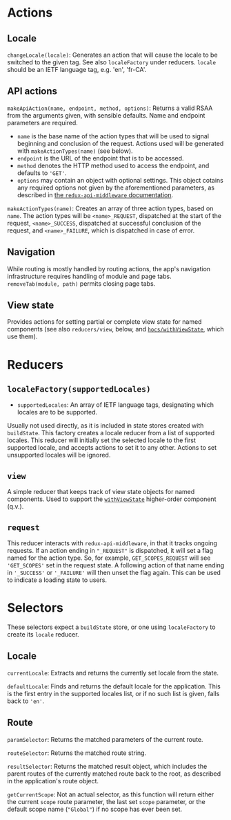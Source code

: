 # Actions

## Locale

`changeLocale(locale)`: Generates an action that will cause the locale to be switched to the given tag. See also `localeFactory` under reducers. `locale` should be an IETF language tag, e.g. 'en', 'fr-CA'.

## API actions

`makeApiAction(name, endpoint, method, options)`: Returns a valid RSAA from the arguments given, with sensible defaults. Name and endpoint parameters are required.

- `name` is the base name of the action types that will be used to signal beginning and conclusion of the request. Actions used will be generated with `makeActionTypes(name)` (see below).
- `endpoint` is the URL of the endpoint that is to be accessed.
- `method` denotes the HTTP method used to access the endpoint, and defaults to `'GET'`.
- `options` may contain an object with optional settings. This object cotains any required options not given by the aforementioned parameters, as described in [the `redux-api-middleware` documentation](https://github.com/agraboso/redux-api-middleware#defining-the-api-call).

`makeActionTypes(name)`: Creates an array of three action types, based on `name`. The action types will be `<name>_REQUEST`, dispatched at the start of the request, `<name>_SUCCESS`, dispatched at successful conclusion of the request, and `<name>_FAILURE`, which is dispatched in case of error.

## Navigation

While routing is mostly handled by routing actions, the app's navigation infrastructure requires handling of module and page tabs. `removeTab(module, path)` permits closing page tabs.

## View state

Provides actions for setting partial or complete view state for named components (see also `reducers/view`, below, and [`hocs/withViewState`](hocs.md#withviewstatecomponent), which use them).

# Reducers

## `localeFactory(supportedLocales)`

- `supportedLocales`: An array of IETF language tags, designating which locales are to be supported.

Usually not used directly, as it is included in state stores created with `buildState`. This factory creates a locale reducer from a list of supported locales. This reducer will initially set the selected locale to the first supported locale, and accepts actions to set it to any other. Actions to set unsupported locales will be ignored.

## `view`

A simple reducer that keeps track of view state objects for named components. Used to support the [`withViewState`](hocs.md#withviewstatecomponent) higher-order component (q.v.).

## `request`

This reducer interacts with `redux-api-middleware`, in that it tracks ongoing requests. If an action ending in `"_REQUEST"` is dispatched, it will set a flag named for the action type. So, for example, `GET_SCOPES_REQUEST` will see `'GET_SCOPES'` set in the request state. A following action of that name ending in `'_SUCCESS'` or `'_FAILURE'` will then unset the flag again. This can be used to indicate a loading state to users.

# Selectors

These selectors expect a `buildState` store, or one using `localeFactory` to create its `locale` reducer.

## Locale

`currentLocale`: Extracts and returns the currently set locale from the state.

`defaultLocale`: Finds and returns the default locale for the application. This is the first entry in the supported locales list, or if no such list is given, falls back to `'en'`.

## Route

`paramSelector`: Returns the matched parameters of the current route.

`routeSelector`: Returns the matched route string.

`resultSelector`: Returns the matched result object, which includes the parent routes of the currently matched route back to the root, as described in the application's route object.

`getCurrentScope`: Not an actual selector, as this function will return either the current `scope` route parameter, the last set `scope` parameter, or the default scope name (`"Global"`) if no scope has ever been set.
